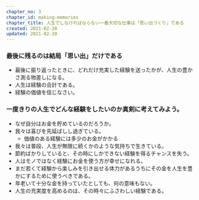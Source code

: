 ```yaml
---
chapter_no: 3
chapter_id: making-memories
chapter_title: 人生でしなければならない一番大切な仕事は「思い出づくり」である
created: 2021-02-20
updated: 2021-02-20
---
```

### 最後に残るのは結局「思い出」だけである
- 最後に振り返ったときに、どれだけ充実した経験を送ったかが、人生の豊かさ測る物差しになる。
- 人生は経験の合計である。
- 経験の価値を信じなさい。

### 一度きりの人生でどんな経験をしたいのか真剣に考えてみよう。 
- なぜ自分はお金を貯めているのだろうか。
- 我々は喜びを先延ばしし過ぎている。
  - 価値のある経験には多少のお金がかかる
- 我々は普段、人生が無限に続くかのような気持ちで生きている。
- 節約ばかりしていると、その時にしかできない経験を得るチャンスを失う。
- 人はモノではなく経験にお金を使う方が幸せになれる。
- まだ若くて経験から楽しみを引き出せる体力があるうちにその金を人生を豊かにするために使うべきである。
- 年老いて十分な金を持っていたとしても、何の意味もない。
- 人生の充実度を高めるのは、その時々にふさわしい経験である。
